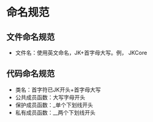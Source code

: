 # 命名规范 #

## 文件命名规范 ##

- 文件名：使用英文命名，JK+首字母大写。例， JKCore


## 代码命名规范 ##


- 类名：首字符已JK开头+首字母大写
- 公共成员函数：大写字母开头
- 保护成员函数：_单个下划线开头
- 私有成员函数：__两个下划线开头






 

